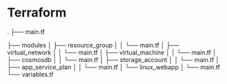 # Terraform
.
├── main.tf

├── modules
│   ├── resource_group
│   │   └── main.tf
│   ├── virtual_network
│   │   └── main.tf
│   ├── virtual_machine
│   │   └── main.tf
│   ├── cosmosdb
│   │   └── main.tf
│   ├── storage_account
│   │   └── main.tf
│   ├── app_service_plan
│   │   └── main.tf
│   └── linux_webapp
│       └── main.tf
└── variables.tf

